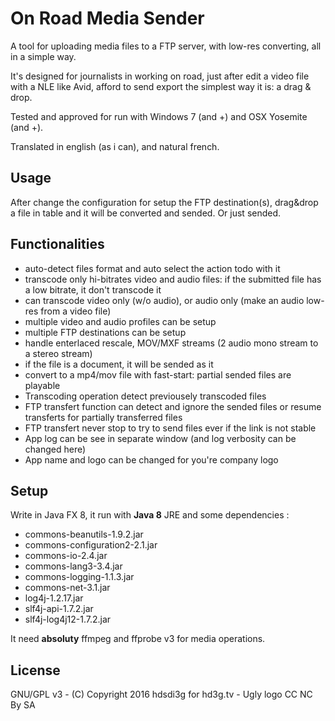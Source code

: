 # On Road Media Sender
A tool for uploading media files to a FTP server, with low-res converting, all in a simple way.

It's designed for journalists in working on road, just after edit a video file with a NLE like Avid, afford to send export the simplest way it is: a drag & drop.

Tested and approved for run with Windows 7 (and +) and OSX Yosemite (and +).

Translated in english (as i can), and natural french.

## Usage
After change the configuration for setup the FTP destination(s), drag&drop a file in table and it will be converted and sended. Or just sended.

## Functionalities
- auto-detect files format and auto select the action todo with it
- transcode only hi-bitrates video and audio files: if the submitted file has a low bitrate, it don't transcode it
- can transcode video only (w/o audio), or audio only (make an audio low-res from a video file)
- multiple video and audio profiles can be setup
- multiple FTP destinations can be setup
- handle enterlaced rescale, MOV/MXF streams (2 audio mono stream to a stereo stream)
- if the file is a document, it will be sended as it
- convert to a mp4/mov file with fast-start: partial sended files are playable
- Transcoding operation detect previousely transcoded files
- FTP transfert function can detect and ignore the sended files or resume transferts for partially transferred files
- FTP transfert never stop to try to send files ever if the link is not stable
- App log can be see in separate window (and log verbosity can be changed here)
- App name and logo can be changed for you're company logo

## Setup
Write in Java FX 8, it run with **Java 8** JRE and some dependencies :
- commons-beanutils-1.9.2.jar
- commons-configuration2-2.1.jar
- commons-io-2.4.jar
- commons-lang3-3.4.jar
- commons-logging-1.1.3.jar
- commons-net-3.1.jar
- log4j-1.2.17.jar
- slf4j-api-1.7.2.jar
- slf4j-log4j12-1.7.2.jar

It need **absoluty** ffmpeg and ffprobe v3 for media operations.

## License 
GNU/GPL v3 - (C) Copyright 2016 hdsdi3g for hd3g.tv - Ugly logo CC NC By SA
